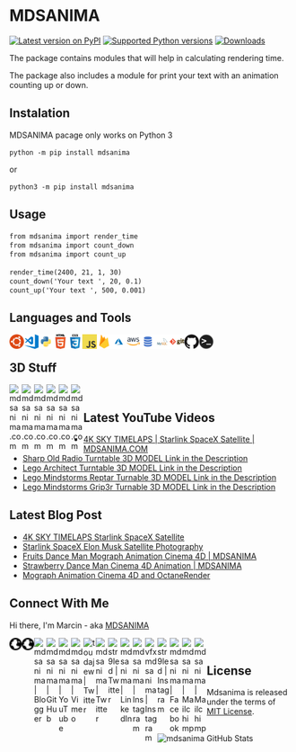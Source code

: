 MDSANIMA
========

[![Latest version on PyPI](https://img.shields.io/pypi/v/mdsanima.svg)](https://pypi.org/project/mdsanima)
[![Supported Python versions](https://img.shields.io/pypi/pyversions/mdsanima.svg)](#Installation)
[![Downloads](https://pepy.tech/badge/mdsanima)](https://pepy.tech/project/mdsanima)

The package contains modules that will help in calculating rendering time.

The package also includes a module for print your text with an animation counting up or down.

## Instalation
MDSANIMA pacage only works on Python 3

    python -m pip install mdsanima

or

    python3 -m pip install mdsanima

## Usage

    from mdsanima import render_time
    from mdsanima import count_down
    from mdsanima import count_up

    render_time(2400, 21, 1, 30)
    count_down('Your text ', 20, 0.1)
    count_up('Your text ', 500, 0.001)

## Languages and Tools

[<img align="left" alt="Ubuntu" width="26px" src="https://raw.githubusercontent.com/github/explore/80688e429a7d4ef2fca1e82350fe8e3517d3494d/topics/ubuntu/ubuntu.png" />][website_app]
[<img align="left" alt="Visual Studio Code" width="26px" src="https://raw.githubusercontent.com/github/explore/80688e429a7d4ef2fca1e82350fe8e3517d3494d/topics/visual-studio-code/visual-studio-code.png" />][website_app]
[<img align="left" alt="Python" width="26px" src="https://raw.githubusercontent.com/github/explore/80688e429a7d4ef2fca1e82350fe8e3517d3494d/topics/python/python.png" />][website_app]
[<img align="left" alt="HTML5" width="26px" src="https://raw.githubusercontent.com/github/explore/80688e429a7d4ef2fca1e82350fe8e3517d3494d/topics/html/html.png" />][website_app]
[<img align="left" alt="CSS3" width="26px" src="https://raw.githubusercontent.com/github/explore/80688e429a7d4ef2fca1e82350fe8e3517d3494d/topics/css/css.png" />][website_app]
[<img align="left" alt="JavaScript" width="26px" src="https://raw.githubusercontent.com/github/explore/80688e429a7d4ef2fca1e82350fe8e3517d3494d/topics/javascript/javascript.png" />][website_app]
[<img align="left" alt="Firebase" width="26px" src="https://raw.githubusercontent.com/github/explore/80688e429a7d4ef2fca1e82350fe8e3517d3494d/topics/firebase/firebase.png" />][website_app]
[<img align="left" alt="Azure" width="26px" src="https://raw.githubusercontent.com/github/explore/80688e429a7d4ef2fca1e82350fe8e3517d3494d/topics/azure/azure.png" />][website_app]
[<img align="left" alt="Aws" width="26px" src="https://raw.githubusercontent.com/github/explore/80688e429a7d4ef2fca1e82350fe8e3517d3494d/topics/aws/aws.png" />][website_app]
[<img align="left" alt="SQL" width="26px" src="https://raw.githubusercontent.com/github/explore/80688e429a7d4ef2fca1e82350fe8e3517d3494d/topics/sql/sql.png" />][website_app]
[<img align="left" alt="MySQL" width="26px" src="https://raw.githubusercontent.com/github/explore/80688e429a7d4ef2fca1e82350fe8e3517d3494d/topics/mysql/mysql.png" />][website_app]
[<img align="left" alt="Git" width="26px" src="https://raw.githubusercontent.com/github/explore/80688e429a7d4ef2fca1e82350fe8e3517d3494d/topics/git/git.png" />][website_app]
[<img align="left" alt="GitHub" width="26px" src="https://raw.githubusercontent.com/github/explore/78df643247d429f6cc873026c0622819ad797942/topics/github/github.png" />][website_app]
[<img align="left" alt="Terminal" width="26px" src="https://raw.githubusercontent.com/github/explore/80688e429a7d4ef2fca1e82350fe8e3517d3494d/topics/terminal/terminal.png" />][website_app]

<br/>

## 3D Stuff

[<img align="left" alt="mdsanima.com" width="22px" src="https://cdn.jsdelivr.net/npm/simple-icons@3.11.0/icons/blender.svg" />][blender]
[<img align="left" alt="mdsanima.com" width="22px" src="https://cdn.jsdelivr.net/npm/simple-icons@3.11.0/icons/houdini.svg" />][houdini]
[<img align="left" alt="mdsanima.com" width="22px" src="https://cdn.jsdelivr.net/npm/simple-icons@3.11.0/icons/unrealengine.svg" />][unrealengine]
[<img align="left" alt="mdsanima.com" width="22px" src="https://cdn.jsdelivr.net/npm/simple-icons@3.11.0/icons/cinema4d.svg" />][cinema4d]
[<img align="left" alt="mdsanima.com" width="22px" src="https://cdn.jsdelivr.net/npm/simple-icons@3.11.0/icons/nuke.svg" />][nuke]
[<img align="left" alt="mdsanima.com" width="22px" src="https://cdn.jsdelivr.net/npm/simple-icons@3.11.0/icons/gimp.svg" />][gimp]

<br/>

## Latest YouTube Videos
<!-- YOUTUBE:START -->
- [4K SKY TIMELAPS | Starlink SpaceX Satellite | MDSANIMA.COM](https://www.youtube.com/watch?v=dW9VRi_NmZQ)
- [Sharp Old Radio Turntable 3D MODEL Link in the Description](https://www.youtube.com/watch?v=qAER517bznI)
- [Lego Architect Turntable 3D MODEL Link in the Description](https://www.youtube.com/watch?v=jLsj7MqR85Y)
- [Lego Mindstorms Reptar Turnable 3D MODEL Link in the Description](https://www.youtube.com/watch?v=uyqqlyDHJ-Y)
- [Lego Mindstorms Grip3r Turnable 3D MODEL Link in the Description](https://www.youtube.com/watch?v=VRYSmrVAXew)
<!-- YOUTUBE:END -->

## Latest Blog Post
<!-- BLOG-POST-LIST:START -->
- [4K SKY TIMELAPS Starlink SpaceX Satellite](http://feedproxy.google.com/~r/VisualBlender/~3/JNEIrF0Cqgw/4k-sky-timelaps-starlink-spacex.html)
- [Starlink SpaceX Elon Musk Satellite Photography](http://feedproxy.google.com/~r/VisualBlender/~3/3yCWpT4c9pE/starlink-spacex-elon-musk-satellite.html)
- [Fruits Dance Man Mograph Animation Cinema 4D | MDSANIMA](http://feedproxy.google.com/~r/VisualBlender/~3/NwAQy4HTvUM/fruits-dance-man-mograph-animation.html)
- [Strawberry Dance Man Cinema 4D Animation | MDSANIMA](http://feedproxy.google.com/~r/VisualBlender/~3/Jx2mfuWKOsE/strawberry-dance-man-cinema-4d.html)
- [Mograph Animation Cinema 4D and OctaneRender](http://feedproxy.google.com/~r/VisualBlender/~3/lju_U1jKzO4/mograph-animation-cinema-4d-and.html)
<!-- BLOG-POST-LIST:END -->

## Connect With Me
Hi there, I'm Marcin - aka [MDSANIMA][website]

[<img align="left" alt="mdsanima.com" width="22px" src="https://raw.githubusercontent.com/iconic/open-iconic/master/svg/globe.svg" />][website]
[<img align="left" alt="app.mdsanima.com" width="22px" src="https://raw.githubusercontent.com/iconic/open-iconic/master/svg/globe.svg" />][website_app]
[<img align="left" alt="mdsanima | Blogger" width="22px" src="https://cdn.jsdelivr.net/npm/simple-icons@v3/icons/blogger.svg" />][blog]
[<img align="left" alt="mdsanima | GitHub" width="22px" src="https://cdn.jsdelivr.net/npm/simple-icons@v3/icons/github.svg" />][github]
[<img align="left" alt="mdsanima | YouTube" width="22px" src="https://cdn.jsdelivr.net/npm/simple-icons@v3/icons/youtube.svg" />][youtube]
[<img align="left" alt="mdsanima | Vimeo" width="22px" src="https://cdn.jsdelivr.net/npm/simple-icons@v3/icons/vimeo.svg" />][vimeo]
[<img align="left" alt="toudajew | Twitter" width="22px" src="https://cdn.jsdelivr.net/npm/simple-icons@v3/icons/twitter.svg" />][twitter_toudajew]
[<img align="left" alt="mdsanima | Twitter" width="22px" src="https://cdn.jsdelivr.net/npm/simple-icons@v3/icons/twitter.svg" />][twitter_mdsanima]
[<img align="left" alt="str9led | Twitter" width="22px" src="https://cdn.jsdelivr.net/npm/simple-icons@v3/icons/twitter.svg" />][twitter_str9led]
[<img align="left" alt="mdsanima | LinkedIn" width="22px" src="https://cdn.jsdelivr.net/npm/simple-icons@v3/icons/linkedin.svg" />][linkedin]
[<img align="left" alt="mdsanima | Instagram" width="22px" src="https://cdn.jsdelivr.net/npm/simple-icons@v3/icons/instagram.svg" />][instagram_mdsanima]
[<img align="left" alt="vfxmdsanima | Instagram" width="22px" src="https://cdn.jsdelivr.net/npm/simple-icons@v3/icons/instagram.svg" />][instagram_vfxmdsanima]
[<img align="left" alt="str9led | Instagram" width="22px" src="https://cdn.jsdelivr.net/npm/simple-icons@v3/icons/instagram.svg" />][instagram_str9led]
[<img align="left" alt="mdsanima | Facebook" width="22px" src="https://cdn.jsdelivr.net/npm/simple-icons@v3/icons/facebook.svg" />][facebook]
[<img align="left" alt="mdsanima | Mailchimp" width="22px" src="https://cdn.jsdelivr.net/npm/simple-icons@v3/icons/mailchimp.svg" />][mailchimp]
[<img align="left" alt="mdsanima | Mailchimp" width="22px" src="https://cdn.jsdelivr.net/npm/simple-icons@v3/icons/turbosquid.svg" />][turbosquid]

<br/>

## License
Mdsanima is released under the terms of [MIT License](http://www.opensource.org/licenses/MIT).

<img align="center" alt="mdsanima GitHub Stats" src="https://github-readme-stats.codestackr.vercel.app/api?username=mdsanima&show_icons=true&hide_border=true" /></img>

[website]: https://mdsanima.com/
[website_app]: https://app.mdsanima.com
[blog]: https://blendervisual.blogspot.com
[github]: https://github.com/mdsanima
[youtube]: https://youtube.com/mdsanima
[vimeo]: https://vimeo.com/str9led
[twitter_toudajew]: https://twitter.com/toudajew
[twitter_mdsanima]: https://twitter.com/mdsanima
[twitter_str9led]: https://twitter.com/str9led
[linkedin]: https://www.linkedin.com/in/mdsanima
[instagram_mdsanima]: https://instagram.com/mdsanima
[instagram_vfxmdsanima]: https://instagram.com/vfxmdsanima
[instagram_str9led]: https://instagram.com/str9led
[facebook]: https://www.facebook.com/mdsanima
[mailchimp]: https://mdsanima.mailchimpsites.com
[turbosquid]: https://goo.gl/7TYKfT

[blender]: https://www.blender.org
[houdini]: https://www.sidefx.com
[unrealengine]: https://unrealengine.com
[cinema4d]: https://maxon.net
[nuke]: https://foundry.com
[gimp]: https://gimp.org